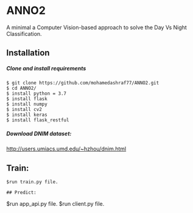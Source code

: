 # ANNO2
A minimal a Computer Vision-based approach to solve the Day Vs Night Classification.

## Installation
##### Clone and install requirements
    $ git clone https://github.com/mohamedashraf77/ANNO2.git
    $ cd ANNO2/
    $ install python = 3.7
    $ install flask
    $ install numpy
    $ install cv2
    $ install keras
    $ install flask_restful
   ##### Download DNIM dataset:
   http://users.umiacs.umd.edu/~hzhou/dnim.html


## Train:
```
$run train.py file.

## Predict:
```
$run app_api.py file.
$run client.py file.
